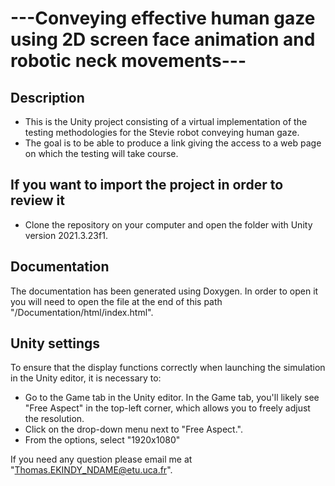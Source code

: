 # ---Conveying effective human gaze using 2D screen face animation and robotic neck movements---

## Description
* This is the Unity project consisting of a virtual implementation of the testing methodologies for the Stevie robot conveying human gaze.
* The goal is to be able to produce a link giving the access to a web page on which the testing will take course.

## If you want to import the project in order to review it
* Clone the repository on your computer and open the folder with Unity version 2021.3.23f1.

## Documentation
The documentation has been generated using Doxygen. In order to open it you will need to open the file at the end of this path "/Documentation/html/index.html".

## Unity settings
To ensure that the display functions correctly when launching the simulation in the Unity editor, it is necessary to:
* Go to the Game tab in the Unity editor. In the Game tab, you'll likely see "Free Aspect" in the top-left corner, which allows you to freely adjust the resolution.
* Click on the drop-down menu next to "Free Aspect.".
* From the options, select "1920x1080"
  
If you need any question please email me at "Thomas.EKINDY_NDAME@etu.uca.fr".
